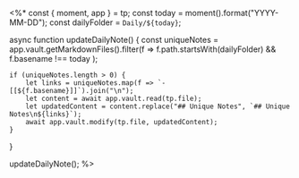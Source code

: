 <%*
const { moment, app } = tp;
const today = moment().format("YYYY-MM-DD");
const dailyFolder = `Daily/${today}`;

async function updateDailyNote() {
    const uniqueNotes = app.vault.getMarkdownFiles().filter(f => 
        f.path.startsWith(dailyFolder) && f.basename !== today
    );

    if (uniqueNotes.length > 0) {
        let links = uniqueNotes.map(f => `- [[${f.basename}]]`).join("\n");
        let content = await app.vault.read(tp.file);
        let updatedContent = content.replace("## Unique Notes", `## Unique Notes\n${links}`);
        await app.vault.modify(tp.file, updatedContent);
    }
}

updateDailyNote();
%>
